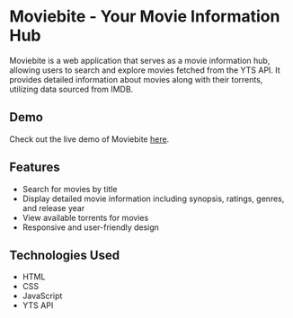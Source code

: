 # Moviebite - Your Movie Information Hub

Moviebite is a web application that serves as a movie information hub, allowing users to search and explore movies fetched from the YTS API. It provides detailed information about movies along with their torrents, utilizing data sourced from IMDB.

## Demo

Check out the live demo of Moviebite [here](http://moviebite.000.pe/).

## Features

- Search for movies by title
- Display detailed movie information including synopsis, ratings, genres, and release year
- View available torrents for movies
- Responsive and user-friendly design

## Technologies Used

- HTML
- CSS
- JavaScript
- YTS API
